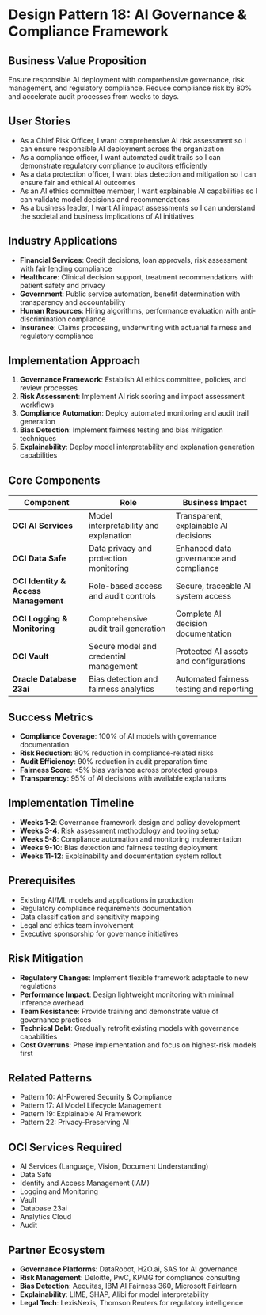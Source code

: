 # Design Pattern 18: AI Governance & Compliance Framework

## Business Value Proposition
Ensure responsible AI deployment with comprehensive governance, risk management, and regulatory compliance. Reduce compliance risk by 80% and accelerate audit processes from weeks to days.

## User Stories
- As a Chief Risk Officer, I want comprehensive AI risk assessment so I can ensure responsible AI deployment across the organization
- As a compliance officer, I want automated audit trails so I can demonstrate regulatory compliance to auditors efficiently
- As a data protection officer, I want bias detection and mitigation so I can ensure fair and ethical AI outcomes
- As an AI ethics committee member, I want explainable AI capabilities so I can validate model decisions and recommendations
- As a business leader, I want AI impact assessments so I can understand the societal and business implications of AI initiatives

## Industry Applications
- **Financial Services**: Credit decisions, loan approvals, risk assessment with fair lending compliance
- **Healthcare**: Clinical decision support, treatment recommendations with patient safety and privacy
- **Government**: Public service automation, benefit determination with transparency and accountability
- **Human Resources**: Hiring algorithms, performance evaluation with anti-discrimination compliance
- **Insurance**: Claims processing, underwriting with actuarial fairness and regulatory compliance

## Implementation Approach
1. **Governance Framework**: Establish AI ethics committee, policies, and review processes
2. **Risk Assessment**: Implement AI risk scoring and impact assessment workflows
3. **Compliance Automation**: Deploy automated monitoring and audit trail generation
4. **Bias Detection**: Implement fairness testing and bias mitigation techniques
5. **Explainability**: Deploy model interpretability and explanation generation capabilities

## Core Components
| Component | Role | Business Impact |
|-----------|------|-----------------|
| **OCI AI Services** | Model interpretability and explanation | Transparent, explainable AI decisions |
| **OCI Data Safe** | Data privacy and protection monitoring | Enhanced data governance and compliance |
| **OCI Identity & Access Management** | Role-based access and audit controls | Secure, traceable AI system access |
| **OCI Logging & Monitoring** | Comprehensive audit trail generation | Complete AI decision documentation |
| **OCI Vault** | Secure model and credential management | Protected AI assets and configurations |
| **Oracle Database 23ai** | Bias detection and fairness analytics | Automated fairness testing and reporting |

## Success Metrics
- **Compliance Coverage**: 100% of AI models with governance documentation
- **Risk Reduction**: 80% reduction in compliance-related risks
- **Audit Efficiency**: 90% reduction in audit preparation time
- **Fairness Score**: <5% bias variance across protected groups
- **Transparency**: 95% of AI decisions with available explanations

## Implementation Timeline
- **Weeks 1-2**: Governance framework design and policy development
- **Weeks 3-4**: Risk assessment methodology and tooling setup
- **Weeks 5-8**: Compliance automation and monitoring implementation
- **Weeks 9-10**: Bias detection and fairness testing deployment
- **Weeks 11-12**: Explainability and documentation system rollout

## Prerequisites
- Existing AI/ML models and applications in production
- Regulatory compliance requirements documentation
- Data classification and sensitivity mapping
- Legal and ethics team involvement
- Executive sponsorship for governance initiatives

## Risk Mitigation
- **Regulatory Changes**: Implement flexible framework adaptable to new regulations
- **Performance Impact**: Design lightweight monitoring with minimal inference overhead
- **Team Resistance**: Provide training and demonstrate value of governance practices
- **Technical Debt**: Gradually retrofit existing models with governance capabilities
- **Cost Overruns**: Phase implementation and focus on highest-risk models first

## Related Patterns
- Pattern 10: AI-Powered Security & Compliance
- Pattern 17: AI Model Lifecycle Management
- Pattern 19: Explainable AI Framework
- Pattern 22: Privacy-Preserving AI

## OCI Services Required
- AI Services (Language, Vision, Document Understanding)
- Data Safe
- Identity and Access Management (IAM)
- Logging and Monitoring
- Vault
- Database 23ai
- Analytics Cloud
- Audit

## Partner Ecosystem
- **Governance Platforms**: DataRobot, H2O.ai, SAS for AI governance
- **Risk Management**: Deloitte, PwC, KPMG for compliance consulting
- **Bias Detection**: Aequitas, IBM AI Fairness 360, Microsoft Fairlearn
- **Explainability**: LIME, SHAP, Alibi for model interpretability
- **Legal Tech**: LexisNexis, Thomson Reuters for regulatory intelligence